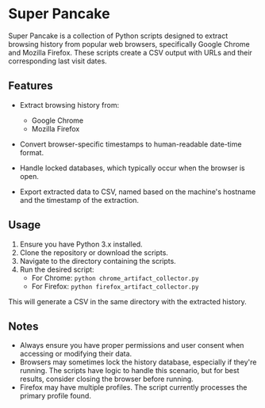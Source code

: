 
# Super Pancake

Super Pancake is a collection of Python scripts designed to extract browsing history from popular web browsers, specifically Google Chrome and Mozilla Firefox. These scripts create a CSV output with URLs and their corresponding last visit dates.

## Features

- Extract browsing history from:
  - Google Chrome
  - Mozilla Firefox

- Convert browser-specific timestamps to human-readable date-time format.
- Handle locked databases, which typically occur when the browser is open.
- Export extracted data to CSV, named based on the machine's hostname and the timestamp of the extraction.

## Usage

1. Ensure you have Python 3.x installed.
2. Clone the repository or download the scripts.
3. Navigate to the directory containing the scripts.
4. Run the desired script:
    - For Chrome: `python chrome_artifact_collector.py`
    - For Firefox: `python firefox_artifact_collector.py`

This will generate a CSV in the same directory with the extracted history.

## Notes

- Always ensure you have proper permissions and user consent when accessing or modifying their data.
- Browsers may sometimes lock the history database, especially if they're running. The scripts have logic to handle this scenario, but for best results, consider closing the browser before running.
- Firefox may have multiple profiles. The script currently processes the primary profile found.
